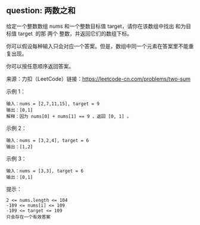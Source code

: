 ## question: 两数之和

给定一个整数数组 nums 和一个整数目标值 target，请你在该数组中找出 和为目标值 target  的那 两个 整数，并返回它们的数组下标。

你可以假设每种输入只会对应一个答案。但是，数组中同一个元素在答案里不能重复出现。

你可以按任意顺序返回答案。

来源：力扣（LeetCode）链接：https://leetcode-cn.com/problems/two-sum

示例 1：

```text
输入：nums = [2,7,11,15], target = 9
输出：[0,1]
解释：因为 nums[0] + nums[1] == 9 ，返回 [0, 1] 。
```

示例 2：
```text
输入：nums = [3,2,4], target = 6
输出：[1,2]
```

示例 3：
```text
输入：nums = [3,3], target = 6
输出：[0,1]
```

提示：
```text
2 <= nums.length <= 104
-109 <= nums[i] <= 109
-109 <= target <= 109
只会存在一个有效答案
```